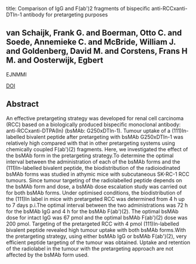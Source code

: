 title: Comparison of IgG and F(ab')2 fragments of bispecific anti-RCCxanti-DTIn-1 antibody for pretargeting purposes

## van Schaijk, Frank G. and Boerman, Otto C. and Soede, Annemieke C. and McBride, William J. and Goldenberg, David M. and Corstens, Frans H M. and Oosterwijk, Egbert
EJNMMI

<a href="https://doi.org/10.1007/s00259-005-1796-x">DOI</a>

## Abstract
An effective pretargeting strategy was developed for renal cell carcinoma (RCC) based on a biologically produced bispecific monoclonal antibody: anti-RCCxanti-DTPA(In) (bsMAb: G250xDTIn-1). Tumour uptake of a (111)In-labelled bivalent peptide after pretargeting with bsMAb G250xDTIn-1 was relatively high compared with that in other pretargeting systems using chemically coupled F(ab')(2) fragments. Here, we investigated the effect of the bsMAb form in the pretargeting strategy.To determine the optimal interval between the administration of each of the bsMAb forms and the (111)In-labelled bivalent peptide, the biodistribution of the radioiodinated bsMAb forms was studied in athymic mice with subcutaneous SK-RC-1 RCC tumours. Since tumour targeting of the radiolabelled peptide depends on the bsMAb form and dose, a bsMAb dose escalation study was carried out for both bsMAb forms. Under optimised conditions, the biodistribution of the (111)In label in mice with pretargeted RCC was determined from 4 h up to 7 days p.i.The optimal interval between the two administrations was 72 h for the bsMAb IgG and 4 h for the bsMAb F(ab')(2). The optimal bsMAb dose for intact IgG was 67 pmol and the optimal bsMAb F(ab')(2) dose was 200 pmol. Targeting of the pretargeted RCC with 4 pmol (111)In-labelled bivalent peptide revealed high tumour uptake with both bsMAb forms.With the pretargeting strategy, using either bsMAb IgG or bsMAb F(ab')(2), very efficient peptide targeting of the tumour was obtained. Uptake and retention of the radiolabel in the tumour with the pretargeting approach are not affected by the bsMAb form used.

